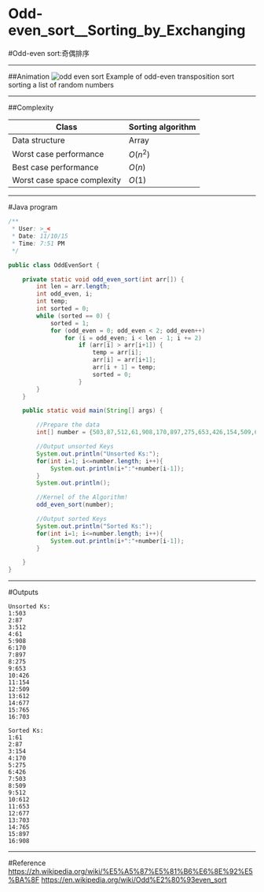 # Odd-even_sort__Sorting_by_Exchanging

﻿#Odd-even sort:奇偶排序

---
##Animation
![odd even sort](https://img-blog.csdn.net/20151112192903535)
Example of odd-even transposition sort sorting a list of random numbers

---
##Complexity

Class					|	Sorting algorithm
------						|	----
Data structure 				|	Array
Worst case performance 		|	$O(n^2)$
Best case performance 		|	$O(n)$
Worst case space complexity	|	$O(1)$


---
#Java program

```java
/**
 * User: >_<
 * Date: 11/10/15
 * Time: 7:51 PM
 */

public class OddEvenSort {

    private static void odd_even_sort(int arr[]) {
        int len = arr.length;
        int odd_even, i;
        int temp;
        int sorted = 0;
        while (sorted == 0) {
            sorted = 1;
            for (odd_even = 0; odd_even < 2; odd_even++)
                for (i = odd_even; i < len - 1; i += 2)
                    if (arr[i] > arr[i+1]) {
                        temp = arr[i];
                        arr[i] = arr[i+1];
                        arr[i + 1] = temp;
                        sorted = 0;
                    }
        }
    }

    public static void main(String[] args) {

        //Prepare the data
        int[] number = {503,87,512,61,908,170,897,275,653,426,154,509,612,677,765,703};

        //Output unsorted Keys
        System.out.println("Unsorted Ks:");
        for(int i=1; i<=number.length; i++){
            System.out.println(i+":"+number[i-1]);
        }
        System.out.println();

        //Kernel of the Algorithm!
        odd_even_sort(number);

        //Output sorted Keys
        System.out.println("Sorted Ks:");
        for(int i=1; i<=number.length; i++){
            System.out.println(i+":"+number[i-1]);
        }

    }
}

```

---
#Outputs
```
Unsorted Ks:
1:503
2:87
3:512
4:61
5:908
6:170
7:897
8:275
9:653
10:426
11:154
12:509
13:612
14:677
15:765
16:703

Sorted Ks:
1:61
2:87
3:154
4:170
5:275
6:426
7:503
8:509
9:512
10:612
11:653
12:677
13:703
14:765
15:897
16:908
```

---
#Reference
https://zh.wikipedia.org/wiki/%E5%A5%87%E5%81%B6%E6%8E%92%E5%BA%8F
https://en.wikipedia.org/wiki/Odd%E2%80%93even_sort
